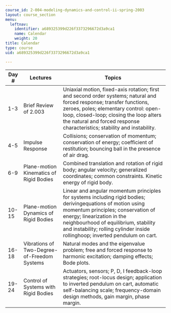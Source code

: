```yaml
---
course_id: 2-004-modeling-dynamics-and-control-ii-spring-2003
layout: course_section
menu:
  leftnav:
    identifier: a689325399d226f3373296672d3a9ca1
    name: Calendar
    weight: 20
title: Calendar
type: course
uid: a689325399d226f3373296672d3a9ca1

---
```


| Day # | Lectures | Topics |
| --- | --- | --- |
| 1-3 | Brief Review of 2.003 | Uniaxial motion, fixed-axis rotation; first and second order systems; natural and forced response; transfer functions, zeroes, poles; elementary control: open-loop, closed-loop; closing the loop alters the natural and forced response characteristics; stability and instability. |
| 4-5 | Impulse Response | Collisions; conservation of momentum; conservation of energy; coefficient of restitution; bouncing ball in the presence of air drag. |
| 6-9 | Plane-motion Kinematics of Rigid Bodies | Combined translation and rotation of rigid body; angular velocity; generalized coordinates; common constraints. Kinetic energy of rigid body. |
| 10-15 | Plane-motion Dynamics of Rigid Bodies | Linear and angular momentum principles for systems including rigid bodies; derivingequations of motion using momentum principles; conservation of energy; linearization in the neighbourhood of equilibrium, stability and instability; rolling cylinder inside rollinghoop; inverted pendulum on cart. |
| 16-18 | Vibrations of Two-Degree-of-Freedom Systems | Natural modes and the eigenvalue problem; free and forced response to harmonic excitation; damping effects; Bode plots. |
| 19-24 | Control of Systems with Rigid Bodies | Actuators, sensors; P, D, I feedback-loop strategies; root-locus design; application to inverted pendulum on cart, automatic self-balancing scale; frequency-domain design methods, gain margin, phase margin.